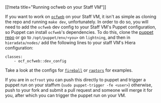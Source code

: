 [[!meta title="Running ocfweb on your Staff VM"]]

If you want to work on [`ocfweb`][0] on your Staff VM, it isn't as
simple as cloning the repo and running `make dev`, unfortunately.
In order to do so, you will need to add the `ocfweb` dev config to
your Staff VM's Puppet configuration, so Puppet can install
`ocfweb`'s dependencies. To do this, clone the [puppet repo][1] or
go to `/opt/puppet/env/<you>` on `lightning`, and then in
`hieradata/nodes/` add the following lines to your staff VM's Hiera
configuration:

    classes:
        - ocf_ocfweb::dev_config

Take a look at the configs for [`fireball`][2] or [`raptors`][3] for
examples.

If you are in `ocfroot` you can push this directly to puppet and
trigger a puppet run on your staffvm (`sudo puppet-trigger -fe <user>`)
otherwise, push to your fork and submit a pull request and someone will
merge it for you, after which you can trigger the puppet run on your VM.

[0]: https://github.com/ocf/ocfweb
[1]: https://github.com/ocf/puppet
[2]: https://github.com/ocf/puppet/blob/master/hieradata/nodes/fireball.yaml
[3]: https://github.com/ocf/puppet/blob/master/hieradata/nodes/raptors.yaml
